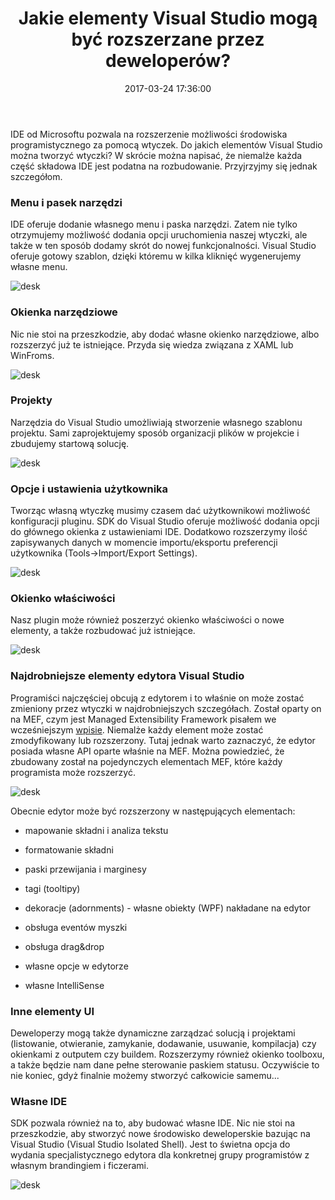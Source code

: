 ﻿---
layout:     post
title:      Jakie elementy Visual Studio mogą być rozszerzane przez deweloperów?
date:       2017-03-24 17:36:00
summary:    IDE od Microsoftu pozwala na rozszerzenie możliwości środowiska programistycznego za pomocą wtyczek. Do jakich elementów Visual Studio można tworzyć wtyczki? W skrócie można napisać, że niemalże każda część składowa IDE jest podatna na rozbudowanie. Przyjrzyjmy się jednak szczegółom.   Menu i pasek ...
categories: windows oprogramowanie programowanie
---



IDE od Microsoftu pozwala na rozszerzenie możliwości środowiska programistycznego za pomocą wtyczek. Do jakich elementów Visual Studio można tworzyć wtyczki? W skrócie można napisać, że niemalże każda część składowa IDE jest podatna na rozbudowanie. Przyjrzyjmy się jednak szczegółom.   



### Menu i pasek narzędzi


IDE oferuje dodanie własnego menu i paska narzędzi. Zatem nie tylko otrzymujemy możliwość dodania opcji uruchomienia naszej wtyczki, ale także w ten sposób dodamy skrót do nowej funkcjonalności. Visual Studio oferuje gotowy szablon, dzięki któremu w kilka kliknięć wygenerujemy własne menu.



![desk](https://raw.githubusercontent.com/djfoxer/djfoxer.github.io/master/_img/2017-3-24-_16_/g_-_608x405_-_-_80061x20170322183239_0.png)





### Okienka narzędziowe


Nic nie stoi na przeszkodzie, aby dodać własne okienko narzędziowe, albo rozszerzyć już te istniejące. Przyda się wiedza związana z XAML lub WinFroms.  



![desk](https://raw.githubusercontent.com/djfoxer/djfoxer.github.io/master/_img/2017-3-24-_16_/g_-_608x405_-_-_80061x20170322183239_1.PNG)





### Projekty


Narzędzia do Visual Studio umożliwiają stworzenie własnego szablonu projektu. Sami zaprojektujemy sposób organizacji plików w projekcie i zbudujemy startową solucję.



![desk](https://raw.githubusercontent.com/djfoxer/djfoxer.github.io/master/_img/2017-3-24-_16_/g_-_608x405_-_-_80061x20170322183239_2.PNG)





### Opcje i ustawienia użytkownika


Tworząc własną wtyczkę musimy czasem dać użytkownikowi możliwość konfiguracji pluginu. SDK do Visual Studio oferuje możliwość dodania opcji do głównego okienka z ustawieniami IDE. Dodatkowo rozszerzymy ilość zapisywanych danych w momencie importu/eksportu preferencji użytkownika (Tools-&gt;Import/Export Settings).



![desk](https://raw.githubusercontent.com/djfoxer/djfoxer.github.io/master/_img/2017-3-24-_16_/g_-_608x405_-_-_80061x20170322183239_3.png)





### Okienko właściwości


Nasz plugin może również poszerzyć okienko właściwości o nowe elementy, a także rozbudować już istniejące.



![desk](https://raw.githubusercontent.com/djfoxer/djfoxer.github.io/master/_img/2017-3-24-_16_/g_-_608x405_-_-_80061x20170322183239_4.PNG)









### Najdrobniejsze elementy edytora Visual Studio


Programiści najczęściej obcują z edytorem i to właśnie on może zostać zmieniony przez wtyczki w najdrobniejszych szczegółach. Został oparty on na MEF, czym jest Managed Extensibility Framework pisałem we wcześniejszym [wpisie](https://www.dobreprogramy.pl/djfoxer/Managed-Extensibility-Framework-system-pluginow-do-aplikacji-.NET-od-Microsoftu,80021.html). Niemalże każdy element może zostać zmodyfikowany lub rozszerzony. Tutaj jednak warto zaznaczyć, że edytor posiada własne API oparte właśnie na MEF. Można powiedzieć, że zbudowany został na pojedynczych elementach MEF, które każdy programista może rozszerzyć.



![desk](https://raw.githubusercontent.com/djfoxer/djfoxer.github.io/master/_img/2017-3-24-_16_/g_-_608x405_-_-_80061x20170322190613_0.png)



Obecnie edytor może być rozszerzony w następujących elementach:


  * mapowanie składni i analiza tekstu


  * formatowanie składni


  * paski przewijania i marginesy


  * tagi (tooltipy)


  * dekoracje (adornments) - własne obiekty (WPF) nakładane na edytor


  * obsługa eventów myszki


  * obsługa drag&amp;drop


  * własne opcje w edytorze


  * własne IntelliSense






### Inne elementy UI


Deweloperzy mogą także dynamiczne zarządzać solucją i projektami (listowanie, otwieranie, zamykanie, dodawanie, usuwanie, kompilacja) czy okienkami z outputem czy buildem. Rozszerzymy również okienko toolboxu, a także będzie nam dane pełne sterowanie paskiem statusu. Oczywiście to nie koniec, gdyż finalnie możemy stworzyć całkowicie samemu...





### Własne IDE


SDK pozwala również na to, aby budować własne IDE. Nic nie stoi na przeszkodzie, aby stworzyć nowe środowisko deweloperskie bazując na Visual Studio (Visual Studio Isolated Shell). Jest to świetna opcja do wydania specjalistycznego edytora dla konkretnej grupy programistów z własnym brandingiem i ficzerami.



![desk](https://raw.githubusercontent.com/djfoxer/djfoxer.github.io/master/_img/2017-3-24-_16_/g_-_608x405_-_-_80061x20170322184602_0.png)


